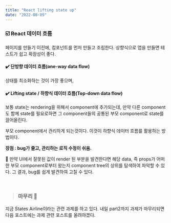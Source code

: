 ```yaml
---
title: "React lifting state up"
date: "2022-08-09"
---
```


### ☑️ React 데이터 흐름

페이지를 만들기 이전에, 컴포넌트를 먼저 만들고 조립한다. 상향식으로 앱을 만들면 테스트가 쉽고 확장성이 좋다.

#### ✔️ 단방향 데이터 흐름(one-way data flow)

상태를 최소화하는 것이 가장 좋으며,

#### ✔️ Lifting state / 하향식 데이터 흐름(Top-down data flow)

보통 state는 rendering을 위해서 component에 추가되는데,
만약 다른 component도 함께 state를 필요로하면
그 component들의 공통된 부모 component로 state를 끌어올린다.

부모 component에서 관리하게 되는것이다. 이것이 하향식 데이터 흐름를 활용하는 방법이다.

**장점 : 
bug가 줄고, 관리하는 로직 수정이 쉬움.**

📍 만약 UI에서 잘못된 값이 render 된 부분을 발견한다면
해당 data, 즉 props가 어떠한 부모 component로부터 왔는지
component tree의 상위를 탐색하여 파악할 수 있다.
그 결과, bug를 쉽게 발견하여 고칠 수 있다.

<br>

> ### 마무리 👀

지금 States Airline이라는 관련 과제를 하고 있다. 내일 part2까지 과제가 마무리되면 다음 포스트에는 과제 관련 포스트를 올려야겠다.
